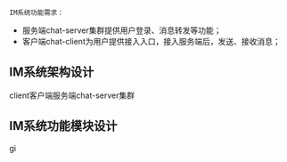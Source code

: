 ``
    IM系统功能需求：
``
- 服务端chat-server集群提供用户登录、消息转发等功能；
- 客户端chat-client为用户提供接入入口，接入服务端后，发送、接收消息；


## IM系统架构设计
client客户端服务端chat-server集群

## IM系统功能模块设计
gi
